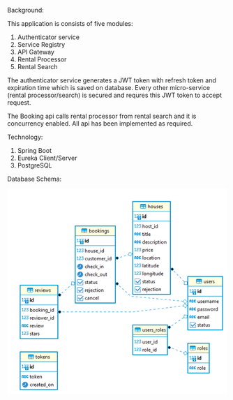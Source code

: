 Background:

This application is consists of five modules:

1) Authenticator service
2) Service Registry
3) API Gateway
4) Rental Processor
5) Rental Search

The authenticator service generates a JWT token with refresh token and expiration time which is saved on database. 
Every other micro-service (rental processor/search) is secured and requres this JWT token to accept request. 

The Booking api calls rental processor from rental search and it is concurrency enabled. All api has been implemented as required.


Technology:

1) Spring Boot
2) Eureka Client/Server
3) PostgreSQL


Database Schema:

![schema](schema.png)